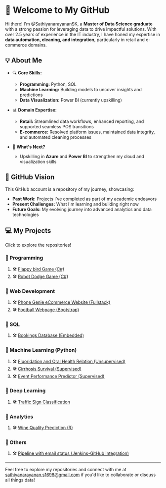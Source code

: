 # 👋 Welcome to My GitHub  

Hi there! I'm @SathiyanarayananSK, a **Master of Data Science graduate** with a strong passion for leveraging data to drive impactful solutions. With over 2.5 years of experience in the IT industry, I have honed my expertise in **data automation, cleaning, and integration**, particularly in retail and e-commerce domains.  

## 💡 About Me  

- 🔍 **Core Skills:**  
  - **Programming:** Python, SQL  
  - **Machine Learning:** Building models to uncover insights and predictions  
  - **Data Visualization:** Power BI (currently upskilling)  

- 📊 **Domain Expertise:**  
  - **Retail:** Streamlined data workflows, enhanced reporting, and supported seamless POS transitions  
  - **E-commerce:** Resolved platform issues, maintained data integrity, and automated cleaning processes  

- 🌱 **What's Next?**  
  - Upskilling in **Azure** and **Power BI** to strengthen my cloud and visualization skills  

## 🚀 GitHub Vision  

This GitHub account is a repository of my journey, showcasing:  
- **Past Work:** Projects I've completed as part of my academic endeavors  
- **Present Challenges:** What I'm learning and building right now
- **Future Goals:** My evolving journey into advanced analytics and data technologies

## 💻 My Projects

Click to explore the repositories!

### 🌟 Programming
1. 🛠️ [Flappy bird Game (C#)](https://github.com/SathiyanarayananSK/FlappyBirdGame-CSharp.git)
2. 🛠️ [Robot Dodge Game (C#)](https://github.com/SathiyanarayananSK/RobotDodgeGame-CSharp.git)

### 🌟 Web Development
1. 🛠️ [Phone Genie eCommerce Website (Fullstack)](https://github.com/SathiyanarayananSK/MobileGenieWebsite-WebDevelopmentFullStack.git)
2. 🛠️ [Football Webpage (Bootstrap)](https://github.com/SathiyanarayananSK/FootballWebpage-WebDevelopmentBootstrap.git)

### 🌟 SQL
1. 🛠️ [Bookings Database (Embedded)](https://github.com/SathiyanarayananSK/BookingsDB-EmbeddedSQL.git)

### 🌟 Machine Learning (Python)
1. 🛠️ [Fluoridation and Oral Health Relation (Unsupervised)](https://github.com/SathiyanarayananSK/FluoridationAndOralHealth-UnSupervisedMachineLearningPython.git)
2. 🛠️ [Cirrhosis Survival (Supervised)](https://github.com/SathiyanarayananSK/CirrhosisSurvival-SupervisedMachineLearningPython.git)
3. 🛠️ [Event Performance Predictor (Supervised)](https://github.com/SathiyanarayananSK/EventPerformancePredictor_SupervisedMachineLearningPython.git)

### 🌟 Deep Learning
1. 🛠️ [Traffic Sign Classification](https://github.com/SathiyanarayananSK/TrafficSignClassification-DeepLearningPython.git)

### 🌟 Analytics
1. 🛠️ [Wine Quality Prediction (R)](https://github.com/SathiyanarayananSK/WineQualityPrediction-R.git)

### 🌟 Others
1. 🛠️ [Pipeline with email status (Jenkins-GitHub integration)](https://github.com/SathiyanarayananSK/PipelineWithEmailStatus-JenkinsGitHubIntegration.git)

---

Feel free to explore my repositories and connect with me at [sathiyanarayanan.s1698@gmail.com](mailto:sathiyanarayanan.s1698@gmail.com) if you'd like to collaborate or discuss all things data!



